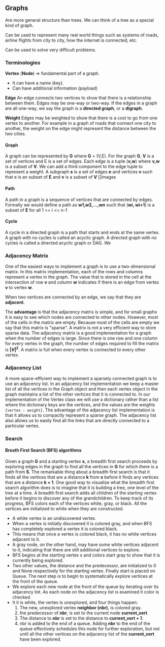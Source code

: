 ## Graphs

Are more general structure than trees. We can think of a tree as a special kind of graph.

Can be used to represent many real world things such as systems of roads, airline flights from city to city, how the internet is connected, etc.

Can be used to solve very difficult problems.

### Terminologies

**Vertex** (**Node**) => fundamental part of a graph.

- It can have a name (key).
- Can have additional information (payload)

**Edge**
An edge connects two vertices to show that there is a relationship between them.
Edges may be one-way or two-way. If the edges in a graph are all one-way, we say the graph is a **directed graph**, or a **digraph**.

**Weight**
Edges may be weighted to show that there is a cost to go from one vertex to another. For example in a graph of roads that connect one city to another, the weight on the edge might represent the distance between the two cities.

#### Graph

A graph can be represented by **G** where **G** = (V,E). For the graph **G**, **V** is a set of vertices and E is a set of edges. Each edge is a tuple (**v,w**) where **v,w** is a subset of **V**. We can add a third component to the edge tuple to represent a weight.
A subgraph **s** is a set of edges **e** and vertices **v** such that e is an subset of **E** and **v** is a subset of **V**
[]images

#### Path

A path in a graph is a sequence of vertices that are connected by edges. Formally we would define a path as **w1,w2,...,wn** such that (**wi, wi+1**) is a subset of **E** for all 1 <= i <= n-1

#### Cycle

A cycle in a directed graph is a path that starts and ends at the same vertex. A graph with no cycles is called an acyclic graph. A directed graph with no cycles is called a directed acyclic graph or DAG. We

### Adjacency Matrix

One of the easiest ways to implement a graph is to use a two-dimensional matrix.
In this matrix implementation, each of the rows and columns represent a vertex in the graph.
The value that is stored in the cell at the intersection of row **v** and column **w** indicates if there is an edge from vertex **v** to vertex **w**.

When two vertices are connected by an edge, we say that they are **adjacent**.

The **advantage** is that the adjacency matrix is simple, and for small graphs it is easy to see which nodes are connected to other nodes.
However, most of the cells in the matrix are empty. Because most of the cells are empty we say that this matrix is "sparse". A matrix is not a very efficient way to store sparse data.
The adjacency matrix is a good implementation for a graph when the number of edges is large.
Since there is one row and one column for every vertex in the graph, the number of edges required to fill the matrix is **$|V|^2$**.
A matrix is full when every vertex is connected to every other vertex.

### Adjacency List

A more space-efficient way to implement a sparsely connected graph is to use an adjacency list.
In an adjacency list implementation we keep a master list of all the vertices in the Graph object and then each vertex object in the graph maintains a list of the other vertices that it is connected to.
In our implementation of the Vertex class we will use a dictionary rather than a list where the dictionary keys are the vertices, and the values are the weights `{vertex : weight}`.
The advantage of the adjacency list implementation is that it allows us to compactly represent a sparse graph.
The adjacency list also allows us to easily find all the links that are directly connected to a particular vertex.

### Search

#### Breath First Search (BFS) algorithms

Given a graph **G** and a starting vertex **s**, a breadth first search proceeds by exploring edges in the graph to find all the vertices in **G** for which there is a path from **S**.
The remarkable thing about a breadth first search is that it finds all the vertices that are a distance **k** from **s** before it finds any vertices that are a distance **k + 1**.
One good way to visualize what the breadth first search algorithm does is to imagine that it is building a tree, one level of the tree at a time. A breadth first search adds all children of the starting vertex before it begins to discover any of the grandchildren.
To keep track of its progress, BFS colors each of the vertices white, gray, or black.
All the vertices are initialized to white when they are constructed.

- A white vertex is an undiscovered vertex.
- When a vertex is initially discovered it is colored gray, and when BFS has completely explored a vertex it is colored black.
- This means that once a vertex is colored black, it has no white vertices adjacent to it.
- A gray node, on the other hand, may have some white vertices adjacent to it, indicating that there are still additional vertices to explore.
- BFS begins at the starting vertex s and colors start gray to show that it is currently being explored.
- Two other values, the distance and the predecessor, are initialized to 0 and None respectively for the starting vertex. Finally start is placed on Queue. The next step is to begin to systematically explore vertices at the front of the queue.
- We explore each new node at the front of the queue by iterating over its adjacency list. As each node on the adjacency list is examined it color is checked.
- It it is white, the vertex is unexplored, and four things happen:
  1. The new, unexplored vertex **neighbor (nbr)**, is colored gray.
  2. the predecessor of **nbr**, is set to the current node **current_vert**
  3. The distance to **nbr** is set to the distance to **current_vert + 1**.
  4. nbr is added to the end of a queue. Adding **nbr** to the end of the queue effectively schedules this node for further exploration, but not until all the other vertices on the adjacency list of the **current_vert** have been explored.
